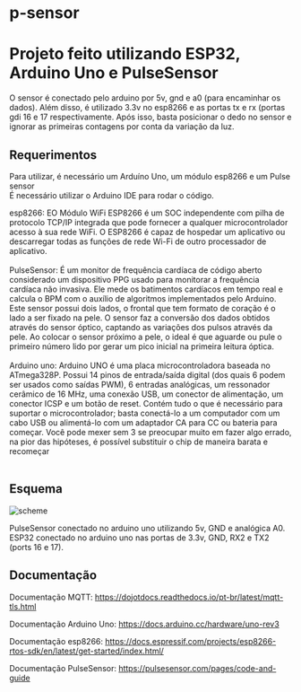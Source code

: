 # p-sensor

<h1>Projeto feito utilizando ESP32, Arduino Uno e PulseSensor</h1>
O sensor é conectado pelo arduino por 5v, gnd e a0 (para encaminhar os dados). Além disso, é utilizado 3.3v no esp8266 e as portas tx e rx (portas gdi 16 e 17 respectivamente. Após isso, basta posicionar o dedo no sensor e ignorar as primeiras contagens por conta da variação da luz.

## Requerimentos
Para utilizar, é necessário um Arduíno Uno, um módulo esp8266 e um Pulse sensor</br>
É necessário utilizar o Arduino IDE para rodar o código.</br>

esp8266:
EO Módulo WiFi ESP8266 é um SOC independente com pilha de protocolo TCP/IP integrada que pode fornecer a qualquer microcontrolador acesso à sua rede WiFi. O ESP8266 é capaz de hospedar um aplicativo ou descarregar todas as funções de rede Wi-Fi de outro processador de aplicativo.</br>
</br>
PulseSensor:
É um monitor de frequência cardíaca de código aberto considerado um dispositivo PPG usado para monitorar a frequência cardíaca não invasiva. Ele mede os batimentos cardíacos em tempo real e calcula o BPM com o auxílio de algoritmos implementados pelo Arduino. Este sensor possui dois lados, o frontal que tem formato de coração é o lado a ser fixado na pele. O sensor faz a conversão dos dados obtidos através do sensor óptico, captando as variações dos pulsos através da pele. Ao colocar o sensor próximo a pele, o ideal é que aguarde ou pule o primeiro número lido por gerar um pico inicial na primeira leitura óptica. </br>
</br>
Arduino uno:
Arduino UNO é uma placa microcontroladora baseada no ATmega328P. Possui 14 pinos de entrada/saída digital (dos quais 6 podem ser usados como saídas PWM), 6 entradas analógicas, um ressonador cerâmico de 16 MHz, uma conexão USB, um conector de alimentação, um conector ICSP e um botão de reset. Contém tudo o que é necessário para suportar o microcontrolador; basta conectá-lo a um computador com um cabo USB ou alimentá-lo com um adaptador CA para CC ou bateria para começar. Você pode mexer sem 3 se preocupar muito em fazer algo errado, na pior das hipóteses, é possível substituir o chip de maneira barata e recomeçar</br>
</br>
## Esquema

![scheme](https://github.com/hygor-gomes/p-sensor/assets/110134036/9d44b4fb-284a-4cc2-ba88-b2f14524bde8)</br>

PulseSensor conectado no arduino uno utilizando 5v, GND e analógica A0. ESP32 conectado no arduino uno nas portas de 3.3v, GND, RX2 e TX2 (ports 16 e 17).

## Documentação

Documentação MQTT: https://dojotdocs.readthedocs.io/pt-br/latest/mqtt-tls.html</br>

Documentação Arduino Uno: https://docs.arduino.cc/hardware/uno-rev3</br>

Documentação esp8266: https://docs.espressif.com/projects/esp8266-rtos-sdk/en/latest/get-started/index.html/</br>

Documentação PulseSensor: https://pulsesensor.com/pages/code-and-guide</br>

